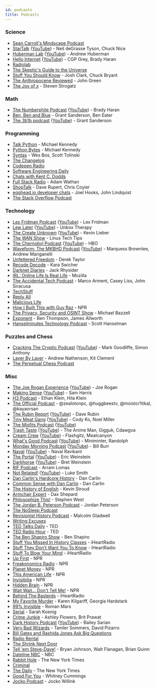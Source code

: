 ```yaml
---
id: podcasts
title: Podcasts
---
```


### Science

- [Sean Carroll's Mindscape Podcast](https://www.preposterousuniverse.com/podcast/)
- [StarTalk](https://www.startalkradio.net/) ([YouTube](https://www.youtube.com/channel/UCqoAEDirJPjEUFcF2FklnBA)) - Neil deGrasse Tyson, Chuck Nice
- [Huberman Lab](https://hubermanlab.com/) ([YouTube](https://www.youtube.com/channel/UC2D2CMWXMOVWx7giW1n3LIg)) - Andrew Huberman
- [Hello Internet](https://www.hellointernet.fm/) ([YouTube](https://www.youtube.com/playlist?list=PLe_b-HAZD1pXZl1UzE7Q9IiYMXKxSG7Lg)) - CGP Grey, Brady Haran
- [Radiolab](http://www.radiolab.org/)
- [The Skeptic's Guide to the Universe](https://www.theskepticsguide.org/)
- [Stuff You Should Know](https://stuffyoushouldknow.com/) - Josh Clark, Chuck Bryant
- [The Anthropocene Reviewed](https://www.wnycstudios.org/podcasts/anthropocene-reviewed) - John Green
- [The Joy of x](https://www.quantamagazine.org/tag/the-joy-of-x) - Steven Strogatz

### Math

- [The Numberphile Podcast](https://www.numberphile.com/podcast) ([YouTube](https://www.youtube.com/playlist?list=PLt5AfwLFPxWLNVixpe1w3fi6lE2OTq0ET)) - Brady Haran
- [Ben, Ben and Blue](https://www.benbenandblue.com/) - Grant Sanderson, Ben Eater
- [The 3b1b podcast](https://www.youtube.com/channel/UC78Ib99EBhMN3NemVjYm3Ig) ([YouTube](https://www.youtube.com/channel/UC78Ib99EBhMN3NemVjYm3Ig)) - Grant Sanderson

### Programming

- [Talk Python](https://talkpython.fm/) - Michael Kennedy
- [Python Bytes](https://pythonbytes.fm/) - Michael Kennedy
- [Syntax](https://syntax.fm/) - Wes Bos, Scott Tolinski
- [The Changelog](https://changelog.com/podcast)
- [Codepen Radio](https://blog.codepen.io/radio/)
- [Software Engineering Daily](https://softwareengineeringdaily.com/)
- [Chats with Kent C. Dodds](https://kentcdodds.com/chats-with-kent-podcast/)
- [Full Stack Radio](https://fullstackradio.com/) - Adam Wathan
- [ShopTalk](https://shoptalkshow.com/) - Dave Rupert, Chris Coyier
- [egghead.io developer chats](https://podcasts.apple.com/us/podcast/egghead-io-developer-chats/id1308497805) - Joel Hooks, John Lindquist
- [The Stack Overflow Podcast](https://stackoverflow.blog/podcast/)

### Technology

- [Lex Fridman Podcast](https://lexfridman.com/podcast/) ([YouTube](https://www.youtube.com/playlist?list=PLrAXtmErZgOdP_8GztsuKi9nrraNbKKp4)) - Lex Fridman
- [Lew Later](https://www.lewlater.com/) ([YouTube](https://www.youtube.com/channel/UCXv-co3EYHF7aOH4A93qAHQ)) - Unbox Therapy
- [The Create Unknown](https://www.thecreateunknown.com/) ([YouTube](https://www.youtube.com/playlist?list=PL3ILhZeR_2YSzTguiTryZS8bkQXTviNcc)) - Kevin Lieber
- [The WAN Show](https://www.youtube.com/playlist?list=PL8mG-RkN2uTw7PhlnAr4pZZz2QubIbujH) - Linus Tech Tips
- [The Chernobyl Podcast](https://www.hbo.com/chernobyl/podcast) ([YouTube](https://www.youtube.com/playlist?list=PLO79iP69FaZPKaMDoSPAtGdoa3wd3lp9n)) - HBO
- [Waveform: The MKBHD Podcast](https://waveformpodcast.com/) ([YouTube](https://www.youtube.com/channel/UCEcrRXW3oEYfUctetZTAWLw)) - Marquess Brownlee, Andrew Manganelli
- [Unfettered Freedom](https://www.youtube.com/playlist?list=PL5--8gKSku14XdQevhRTUZGtsu2BJzyYi) - Derek Taylor
- [Recode Decode](https://www.vox.com/recode) - Kara Swicher
- [Darknet Diaries](https://darknetdiaries.com/) - Jack Rhysider
- [IRL: Online Life Is Real Life](https://irlpodcast.org/) - Mozilla
- [The Accidental Tech Podcast](https://atp.fm/) - Marco Arment, Casey Liss, John Siracusa
- [TechStuff](https://www.iheart.com/podcast/105-techstuff-26941194/)
- [Reply All](https://gimletmedia.com/reply-all/)
- [Malicious Life](https://malicious.life/)
- [How I Built This with Guy Raz](https://www.npr.org/podcasts/510313/how-i-built-this) - NPR
- [The Privacy, Security and OSINT Show](https://www.inteltechniques.com/podcast.html) - Michael Bazzell
- [Exponent](https://exponent.fm/) - Ben Thompson, James Allworth
- [Hanselminutes Technology Podcast](https://hanselminutes.com/) - Scott Hanselman

### Puzzles and Chess

- [Cracking The Cryptic Podcast](https://podcasts.apple.com/ca/podcast/cracking-the-cryptic-podcast/id1565806863) ([YouTube](https://www.youtube.com/playlist?list=PLK-l8O0YikOm_s7DgInHZxYZm8hyrODUJ)) - Mark Goodliffe, Simon Anthony
- [Layer By Layer](https://podcasts.apple.com/us/podcast/layer-by-layer/id1406870986) - Andrew Nathenson, Kit Clement
- [The Perpetual Chess Podcast](https://www.perpetualchesspod.com/)

### Misc

- [The Joe Rogan Experience](https://www.joerogan.com/) ([YouTube](https://www.youtube.com/channel/UCzQUP1qoWDoEbmsQxvdjxgQ)) - Joe Rogan
- [Making Sense](https://samharris.org/podcast/) ([YouTube](https://www.youtube.com/playlist?list=PLDtc_uppNe1oyTZ6HQc3jEU1Q0WRpTWGF)) - Sam Harris
- [H3 Podcast](https://www.youtube.com/channel/UCLtREJY21xRfCuEKvdki1Kw) - Ethan Klein, Hila Klein
- [The Official Podcast](https://www.youtube.com/playlist?list=PLRD7N-Zrj2DMPlFktUo5BRduSyCxu8nZy) - @zealotonpc, @huggbeestv, @moistcr1tikal, @kayaorsan
- [The Rubin Report](https://rubinreport.com/) ([YouTube](https://www.youtube.com/channel/UCJdKr0Bgd_5saZYqLCa9mng)) - Dave Rubin
- [Tiny Meat Gang](https://www.tinymeats.com/) ([YouTube](https://www.youtube.com/channel/UC4sf8XtH_uXnwNP699luQVQ)) - Cody Ko, Noel Miller
- [The Misfits Podcast](https://www.youtube.com/channel/UC4sf8XtH_uXnwNP699luQVQ) ([YouTube](https://www.youtube.com/channel/UC6OUstIo-qXiJzcsJ0toz-A))
- [Trash Taste](https://trashtaste.com/) ([YouTube](https://www.youtube.com/channel/UCcmxOGYGF51T1XsqQLewGtQ)) - The Anime Man, Gigguk, Cdawgva
- [Cream Crew](https://www.youtube.com/channel/UCAQeEeOyVrxw_o3bd4s0Smg) ([YouTube](https://www.youtube.com/channel/UCAQeEeOyVrxw_o3bd4s0Smg)) - Flashgitz, Meatcanyon
- [What's Good Podcast](https://www.youtube.com/channel/UCFPElAbES8GHfBZrDrGbSLQ) ([YouTube](https://www.youtube.com/channel/UCFPElAbES8GHfBZrDrGbSLQ)) - Miniminter, Randolph
- [Monday Morning Podcast](https://billburr.com/podcast/) ([YouTube](https://www.youtube.com/channel/UCAp990eMLzmei84WNR4ptgA)) - Bill Burr
- [Naval](https://nav.al/) ([YouTube](https://www.youtube.com/playlist?list=PL5QAQBV5zCqXqrXaWACI3ZACs5XgWPJup)) - Naval Ravikant
- [The Portal](https://ericweinstein.org/) ([YouTube](https://www.youtube.com/playlist?list=PLq9jO8fmlPee9ezOraOHAJ3g9Zh3V2F2G)) - Eric Weinstein
- [Darkhorse](https://bretweinstein.net/podcast) ([YouTube](https://www.youtube.com/playlist?list=PLjQ2gC-5yHEug8_VK8ve0oDSJLoIU4b93)) - Bret Weinstein
- [RIF Podcast](https://www.youtube.com/playlist?list=PLQ7prlwtNdbLYYt9VW1RuirbflzVOcOYm) - Arram Lomas
- [Not Related!](https://notrelated.xyz/) ([YouTube](https://www.youtube.com/playlist?list=PL-p5XmQHB_JQTeUxtGBI7sHCOOuY4qT-B)) - Luke Smith
- [Dan Carlin's Hardcore History](https://www.dancarlin.com/hardcore-history-series/) - Dan Carlin
- [Common Sense with Dan Carlin](https://www.dancarlin.com/) - Dan Carlin
- [The History of English](https://historyofenglishpodcast.com/) - Kevin Stroud
- [Armchair Expert](https://armchairexpertpod.com/) - Dax Shepard
- [Philosophize This!](http://philosophizethis.org/) - Stephen West
- [The Jordan B. Peterson Podcast](https://www.jordanbpeterson.com/podcast/) - Jordan Peterson
- [The NoSleep Podcast](https://www.thenosleeppodcast.com/)
- [Revisionist History Podcast](http://revisionisthistory.com/) - Malcolm Gladwell
- [Writing Excuses](https://writingexcuses.com/)
- [TED Talks Daily](https://www.ted.com/about/programs-initiatives/ted-talks/ted-talks-daily) - TED
- [TED Radio Hour](https://www.ted.com/podcasts/ted-radio-hour) - TED
- [The Ben Shapiro Show](https://www.dailywire.com/show/the-ben-shapiro-show) - Ben Shapiro
- [Stuff You Missed In History Classes](https://www.iheart.com/podcast/stuff-you-missed-in-history-cl-21124503/) - iHeartRadio
- [Stuff They Don't Want You To Know](https://www.iheart.com/podcast/182-stuff-they-dont-want-you-t-26941221/) - iHeartRadio
- [Stuff To Blow Your Mind](https://www.iheart.com/podcast/stuff-to-blow-your-mind-21123915/) - iHeartRadio
- [Up First](https://www.npr.org/podcasts/510318/up-first) - NPR
- [Freakonomics Radio](https://www.npr.org/podcasts/452538045/freakonomics-radio) - NPR
- [Planet Money](https://www.npr.org/sections/money/) - NPR
- [This American Life](https://www.npr.org/podcasts/381444650/this-american-life) - NPR
- [Invisibilia](https://www.npr.org/programs/invisibilia/) - NPR
- [Hidden Brain](https://www.npr.org/series/423302056/hidden-brain) - NPR
- [Wait Wait... Don't Tell Me!](https://www.npr.org/podcasts/344098539/wait-wait-don-t-tell-me) - NPR
- [Behind The Basterds](https://www.iheart.com/podcast/105-behind-the-bastards-29236323/) - iHeartRadio
- [My Favorite Murder](https://myfavoritemurder.com/) - Karen Kilgariff, Georgia Hardstark
- [99% Invisible](https://99percentinvisible.org/) - Roman Mars
- [Serial](https://serialpodcast.org/) - Sarah Koenig
- [Crime Junkie](https://crimejunkiepodcast.com/) - Ashley Flowers, Brit Prawat
- [Dark History Podcast](https://podcasts.apple.com/us/podcast/dark-history/id1568505888) ([YouTube](https://www.youtube.com/playlist?list=PLCprSpAj-wvAeHWGzQ-JgTyljg6GyC9D1)) - Bailey Sarian
- [Very Bad Wizards](https://www.verybadwizards.com/) - Tamler Sommers, David Pizarro
- [Bill Gates and Rashida Jones Ask Big Questions](https://www.gatesnotes.com/podcast)
- [Radio Rental](https://radiorentalusa.com/)
- [The Shrink Next Door](https://wondery.com/shows/shrink-next-door/)
- [Tell 'em Steve-Dave!](https://www.tellemstevedave.com/) - Bryan Johnson, Walt Flanagan, Brian Quinn
- [Dateline NBC](https://podcasts.apple.com/us/podcast/dateline-nbc/id1464919521) - NBC
- [Rabbit Hole](https://podcasts.apple.com/us/podcast/rabbit-hole/id1507423923date) - The New York Times
- [Criminal](https://thisiscriminal.com/)
- [The Daily](https://podcasts.apple.com/us/podcast/the-daily/id1200361736) - The New York Times
- [Good For You](https://www.whitneycummings.com/goodforyou) - Whitney Cummings
- [Jocko Podcast](https://jockopodcast.com/) - Jocko Willink
